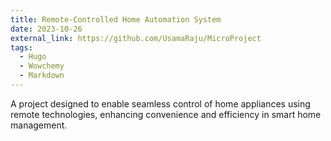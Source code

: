 ```yaml
---
title: Remote-Controlled Home Automation System
date: 2023-10-26
external_link: https://github.com/UsamaRaju/MicroProject
tags:
  - Hugo
  - Wowchemy
  - Markdown
---
```


A project designed to enable seamless control of home appliances using remote technologies, enhancing convenience and efficiency in smart home management.

<!--more-->
